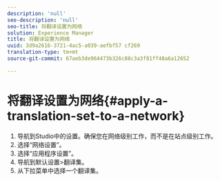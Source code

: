 ```yaml
---
description: 'null'
seo-description: 'null'
seo-title: 将翻译设置为网络
solution: Experience Manager
title: 将翻译设置为网络
uuid: 3d9a2616-3721-4ac5-a039-aefbf57 cf269
translation-type: tm+mt
source-git-commit: 67aeb3de964473b326c88c3a3f81ff48a6a12652

---
```



# 将翻译设置为网络{#apply-a-translation-set-to-a-network}

1. 导航到Studio中的设置。确保您在网络级别工作，而不是在站点级别工作。
1. 选择“网络设置”。
1. 选择“应用程序设置”。
1. 导航到默认设置&gt;翻译集。
1. 从下拉菜单中选择一个翻译集。

